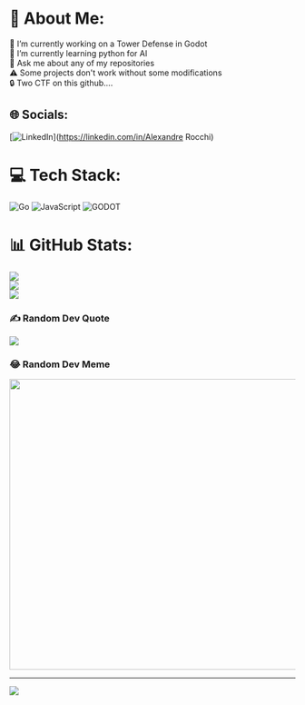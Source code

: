 # 💫 About Me:
🔭 I’m currently working on a Tower Defense in Godot<br>🌱 I’m currently learning  python for AI<br>💬 Ask me about any of my repositories<br>⚠️ Some projects don't work without some modifications<br>🔒 Two CTF on this github....


## 🌐 Socials:
[![LinkedIn](https://img.shields.io/badge/LinkedIn-%230077B5.svg?logo=linkedin&logoColor=white)](https://linkedin.com/in/Alexandre Rocchi) 

# 💻 Tech Stack:
![Go](https://img.shields.io/badge/go-%2300ADD8.svg?style=for-the-badge&logo=go&logoColor=white) ![JavaScript](https://img.shields.io/badge/javascript-%23323330.svg?style=for-the-badge&logo=javascript&logoColor=%23F7DF1E) ![GODOT](https://img.shields.io/badge/godot-3582bb.svg?style=for-the-badge&logo=godot-engine&logoColor=white)
# 📊 GitHub Stats:
![](https://github-readme-stats.vercel.app/api?username=AlexandreRocchi&theme=highcontrast&hide_border=false&include_all_commits=false&count_private=false)<br/>
![](https://github-readme-streak-stats.herokuapp.com/?user=AlexandreRocchi&theme=highcontrast&hide_border=false)<br/>
![](https://github-readme-stats.vercel.app/api/top-langs/?username=AlexandreRocchi&theme=highcontrast&hide_border=false&include_all_commits=false&count_private=false&layout=compact)

### ✍️ Random Dev Quote
![](https://quotes-github-readme.vercel.app/api?type=horizontal&theme=gruvbox)

### 😂 Random Dev Meme
<img src="https://rm.up.railway.app/" width="512px"/>

---
[![](https://visitcount.itsvg.in/api?id=AlexandreRocchi&icon=0&color=11)](https://visitcount.itsvg.in)

<!-- Proudly created with GPRM ( https://gprm.itsvg.in ) -->
